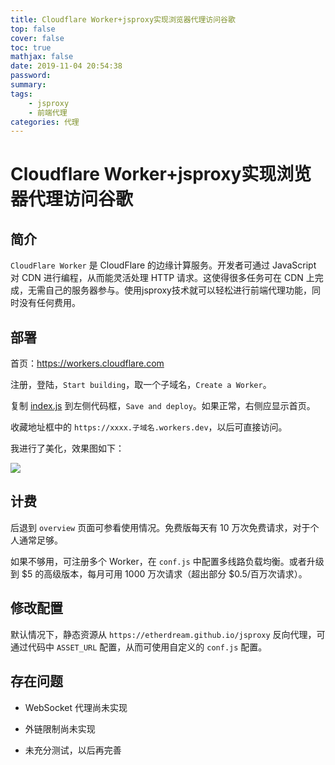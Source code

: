 ```yaml
---
title: Cloudflare Worker+jsproxy实现浏览器代理访问谷歌
top: false
cover: false
toc: true
mathjax: false
date: 2019-11-04 20:54:38
password:
summary:
tags:
    - jsproxy
    - 前端代理
categories: 代理
---
```

# Cloudflare Worker+jsproxy实现浏览器代理访问谷歌


## 简介

`CloudFlare Worker` 是 CloudFlare 的边缘计算服务。开发者可通过 JavaScript 对 CDN 进行编程，从而能灵活处理 HTTP 请求。这使得很多任务可在 CDN 上完成，无需自己的服务器参与。使用jsproxy技术就可以轻松进行前端代理功能，同时没有任何费用。

## 部署

首页：https://workers.cloudflare.com

注册，登陆，`Start building`，取一个子域名，`Create a Worker`。

复制 [index.js](https://raw.githubusercontent.com/EtherDream/jsproxy/master/cf-worker/index.js) 到左侧代码框，`Save and deploy`。如果正常，右侧应显示首页。

收藏地址框中的 `https://xxxx.子域名.workers.dev`，以后可直接访问。

我进行了美化，效果图如下：

![](https://i.loli.net/2019/11/12/qLJ5u1XRjr7EFCV.png)

## 计费

后退到 `overview` 页面可参看使用情况。免费版每天有 10 万次免费请求，对于个人通常足够。

如果不够用，可注册多个 Worker，在 `conf.js` 中配置多线路负载均衡。或者升级到 $5 的高级版本，每月可用 1000 万次请求（超出部分 $0.5/百万次请求）。


## 修改配置

默认情况下，静态资源从 `https://etherdream.github.io/jsproxy` 反向代理，可通过代码中 `ASSET_URL` 配置，从而可使用自定义的 `conf.js` 配置。

## 存在问题

* WebSocket 代理尚未实现

* 外链限制尚未实现

* 未充分测试，以后再完善
